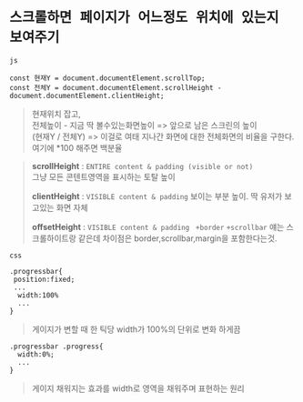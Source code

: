 
# `스크롤하면 페이지가 어느정도 위치에 있는지 보여주기`

 `js`
 
    const 현재Y = document.documentElement.scrollTop; 
    const 전체Y = document.documentElement.scrollHeight - document.documentElement.clientHeight;
    
   > 현재위치 잡고,<br>
   > 전체높이 - 지금 딱 볼수있는화면높이 => 앞으로 남은 스크린의 높이 <br>
   (현재Y / 전체Y)  => 이걸로 여태 지나간 화면에 대한 전체화면의 비율을 구한다. 여기에 *100 해주면 백분율 
   
  > <strong>scrollHeight</strong> : `ENTIRE content & padding (visible or not) `<br>
  > 그냥 모든 콘텐트영역을 표시하는 토탈 높이
  > 
  > <strong>clientHeight</strong> : `VISIBLE content & padding`
  > 보이는 부분 높이. 딱 유저가 보고있는 화면 자체
  > 
  > <strong>offsetHeight</strong> : `VISIBLE content & padding` ` +border` `+scrollbar`
  > 얘는 스크롤하이트랑 같은데 차이점은 border,scrollbar,margin을 포함한다는것. 
    
`css`

    .progressbar{
     position:fixed;
     ...
      width:100%
      ...
    }
 >게이지가 변할 때 한 틱당 width가 100%의 단위로 변화 하게끔

    .progressbar .progress{
      width:0%;
      ...
    }
 > 게이지 채워지는 효과를 width로 영역을 채워주며 표현하는 원리
  
  
